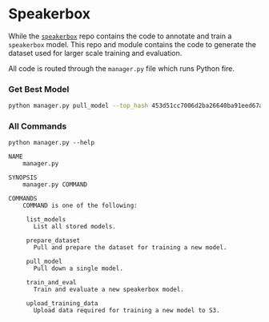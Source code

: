 # Speakerbox

While the [`speakerbox`](https://github.com/CouncilDataProject/speakerbox) repo
contains the code to annotate and train a `speakerbox` model. This repo
and module contains the code to generate the dataset used for larger scale
training and evaluation.

All code is routed through the `manager.py` file which runs Python fire.

### Get Best Model

```bash
python manager.py pull_model --top_hash 453d51cc7006d2ba26640ba91eed67a5f8a9315d7c25d95f81072edb20054054
```

### All Commands

```
python manager.py --help

NAME
    manager.py

SYNOPSIS
    manager.py COMMAND

COMMANDS
    COMMAND is one of the following:

     list_models
       List all stored models.

     prepare_dataset
       Pull and prepare the dataset for training a new model.

     pull_model
       Pull down a single model.

     train_and_eval
       Train and evaluate a new speakerbox model.

     upload_training_data
       Upload data required for training a new model to S3.
```
